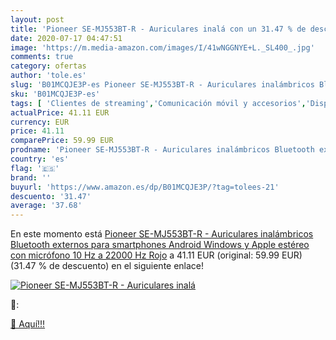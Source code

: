 ```yaml
---
layout: post
title: 'Pioneer SE-MJ553BT-R - Auriculares inalá con un 31.47 % de descuento'
date: 2020-07-17 04:47:51
image: 'https://m.media-amazon.com/images/I/41wNGGNYE+L._SL400_.jpg'
comments: true
category: ofertas
author: 'tole.es'
slug: 'B01MCQJE3P-es Pioneer SE-MJ553BT-R - Auriculares inalámbricos Bluetooth...'
sku: 'B01MCQJE3P-es'
tags: [ 'Clientes de streaming','Comunicación móvil y accesorios','Dispositivos para el streaming','Electrónica','Equipos de audio y Hi-Fi','Informática','Móviles','Móviles y smartphones libres','Tablets','android', ]
actualPrice: 41.11 EUR
currency: EUR
price: 41.11
comparePrice: 59.99 EUR
prodname: 'Pioneer SE-MJ553BT-R - Auriculares inalámbricos Bluetooth externos para smartphones Android  Windows y Apple  estéreo  con micrófono  10 Hz a 22000 Hz  Rojo'
country: 'es'
flag: '🇪🇸'
brand: ''
buyurl: 'https://www.amazon.es/dp/B01MCQJE3P/?tag=tolees-21'
descuento: '31.47'
average: '37.68'
---
```


En este momento está [Pioneer SE-MJ553BT-R - Auriculares inalámbricos Bluetooth externos para smartphones Android  Windows y Apple  estéreo  con micrófono  10 Hz a 22000 Hz  Rojo](https://www.amazon.es/dp/B01MCQJE3P/?tag=tolees-21) a 41.11 EUR (original: 59.99 EUR) (31.47 %  de descuento) en el siguiente enlace!

[![Pioneer SE-MJ553BT-R - Auriculares inalá](https://m.media-amazon.com/images/I/41wNGGNYE+L._SL400_.jpg)](https://www.amazon.es/dp/B01MCQJE3P/?tag=tolees-21)

🔎:


[🛒 Aquí!!!](https://www.amazon.es/dp/B01MCQJE3P/?tag=tolees-21)
